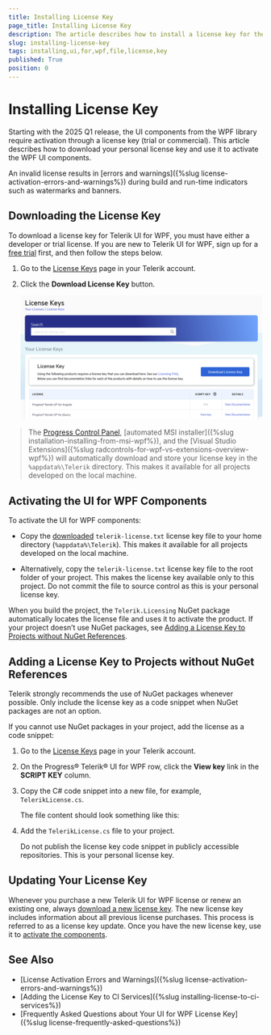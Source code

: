 ```yaml
---
title: Installing License Key
page_title: Installing License Key
description: The article describes how to install a license key for the Telerik UI for WPF product.
slug: installing-license-key
tags: installing,ui,for,wpf,file,license,key
published: True
position: 0
---
```


# Installing License Key

Starting with the 2025 Q1 release, the UI components from the WPF library require activation through a license key (trial or commercial). This article describes how to download your personal license key and use it to activate the WPF UI components.

An invalid license results in [errors and warnings]({%slug license-activation-errors-and-warnings%}) during build and run-time indicators such as watermarks and banners.

## Downloading the License Key

To download a license key for Telerik UI for WPF, you must have either a developer or trial license. If you are new to Telerik UI for WPF, sign up for a [free trial](https://www.telerik.com/try/ui-for-wpf) first, and then follow the steps below.

1. Go to the [License Keys](https://www.telerik.com/account/your-licenses/license-keys) page in your Telerik account.

1. Click the __Download License Key__ button.
 
	![Picture showing the License Keys page](images/installing-license-key-0.png)

> The [Progress Control Panel](https://www.telerik.com/download-trial-file/v2/control-panel), [automated MSI installer]({%slug installation-installing-from-msi-wpf%}), and the [Visual Studio Extensions]({%slug radcontrols-for-wpf-vs-extensions-overview-wpf%}) will automatically download and store your license key in the `%appdata%\Telerik` directory. This makes it available for all projects developed on the local machine.	

## Activating the UI for WPF Components

To activate the UI for WPF components:

* Copy the [downloaded](#downloading-the-license-key) `telerik-license.txt` license key file to your home directory (`%appdata%\Telerik`). This makes it available for all projects developed on the local machine.	

* Alternatively, copy the `telerik-license.txt` license key file to the root folder of your project. This makes the license key available only to this project. Do not commit the file to source control as this is your personal license key.

When you build the project, the `Telerik.Licensing` NuGet package automatically locates the license file and uses it to activate the product. If your project doesn’t use NuGet packages, see [Adding a License Key to Projects without NuGet References](#adding-a-license-key-to-projects-without-nuget-references).

## Adding a License Key to Projects without NuGet References

Telerik strongly recommends the use of NuGet packages whenever possible. Only include the license key as a code snippet when NuGet packages are not an option.

If you cannot use NuGet packages in your project, add the license as a code snippet:

1. Go to the [License Keys](https://www.telerik.com/account/your-licenses/license-keys) page in your Telerik account.

1. On the Progress® Telerik® UI for WPF row, click the __View key__ link in the __SCRIPT KEY__ column. 

1. Copy the C# code snippet into a new file, for example, `TelerikLicense.cs`. 

	The file content should look something like this:	

1. Add the `TelerikLicense.cs` file to your project. 

	Do not publish the license key code snippet in publicly accessible repositories. This is your personal license key.

## Updating Your License Key

Whenever you purchase a new Telerik UI for WPF license or renew an existing one, always [download a new license key](#downloading-the-license-key). The new license key includes information about all previous license purchases. This process is referred to as a license key update. Once you have the new license key, use it to [activate the components](#activating-the-ui-for-wpf-components).

## See Also  
* [License Activation Errors and Warnings]({%slug license-activation-errors-and-warnings%})
* [Adding the License Key to CI Services]({%slug installing-license-to-ci-services%})
* [Frequently Asked Questions about Your UI for WPF License Key]({%slug license-frequently-asked-questions%})